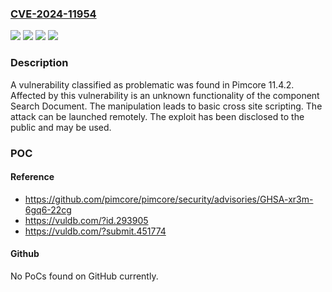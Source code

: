 ### [CVE-2024-11954](https://cve.mitre.org/cgi-bin/cvename.cgi?name=CVE-2024-11954)
![](https://img.shields.io/static/v1?label=Product&message=Pimcore&color=blue)
![](https://img.shields.io/static/v1?label=Version&message=%3D%2011.4.2%20&color=brighgreen)
![](https://img.shields.io/static/v1?label=Vulnerability&message=Basic%20Cross%20Site%20Scripting&color=brighgreen)
![](https://img.shields.io/static/v1?label=Vulnerability&message=Injection&color=brighgreen)

### Description

A vulnerability classified as problematic was found in Pimcore 11.4.2. Affected by this vulnerability is an unknown functionality of the component Search Document. The manipulation leads to basic cross site scripting. The attack can be launched remotely. The exploit has been disclosed to the public and may be used.

### POC

#### Reference
- https://github.com/pimcore/pimcore/security/advisories/GHSA-xr3m-6gq6-22cg
- https://vuldb.com/?id.293905
- https://vuldb.com/?submit.451774

#### Github
No PoCs found on GitHub currently.

